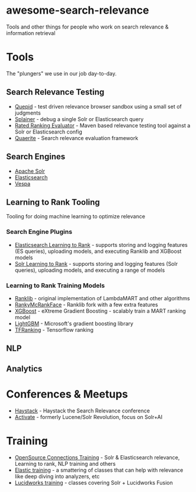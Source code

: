 # awesome-search-relevance

Tools and other things for people who work on search relevance &amp; information retrieval

# Tools

The "plungers" we use in our job day-to-day.

## Search Relevance Testing

- [Quepid](http://quepid.com) - test driven relevance browser sandbox using a small set of judgments
- [Splainer](http://splainer.io) - debug a single Solr or Elasticsearch query
- [Rated Ranking Evaluator](https://github.com/SeaseLtd/rated-ranking-evaluator) - Maven based relevance testing tool against a Solr or Elasticsearch config
- [Quaerite](https://github.com/mitre/quaerite) - Search relevance evaluation framework

## Search Engines

- [Apache Solr](http://lucene.apache.org/solr/)
- [Elasticsearch](https://www.elastic.co/downloads/elasticsearch)
- [Vespa](http://vespa.ai)

## Learning to Rank Tooling

Tooling for doing machine learning to optimize relevance

### Search Engine Plugins

- [Elasticsearch Learning to Rank](http://github.com/o19s/elasticsearch-learning-to-rank) - supports storing and logging features (ES queries), uploading models, and executing Ranklib and XGBoost models
- [Solr Learning to Rank](https://lucene.apache.org/solr/guide/6_6/learning-to-rank.html) - supports storing and logging features (Solr queries), uploading models, and executing a range of models

### Learning to Rank Training Models

- [Ranklib](https://sourceforge.net/p/lemur/wiki/RankLib/) - original implementation of LambdaMART and other algorithms
- [RankyMcRankFace](https://github.com/o19s/RankyMcRankFace) - Ranklib fork with a few extra features
- [XGBoost](https://xgboost.readthedocs.io/en/latest/) - eXtreme Gradient Boosting - scalably train a MART ranking model
- [LightGBM](https://github.com/Microsoft/LightGBM) - Microsoft's gradient boosting library
- [TFRanking](https://github.com/tensorflow/ranking) - Tensorflow ranking

## NLP

## Analytics

# Conferences & Meetups

- [Haystack](http://haystackconf.com) - Haystack the Search Relevance conference
- [Activate](http://activate-conf.com) - formerly Lucene/Solr Revolution, focus on Solr+AI


# Training

- [OpenSource Connections Training](http://opensourceconnections.com/events/training) - Solr &amp; Elasticsearch relevance, Learning to rank, NLP training and others
- [Elastic training](https://www.elastic.co/training/) - a smattering of classes that can help with relevance like deep diving into analyzers, etc
- [Lucidworks training](http://lucidworks.com/training) - classes covering Solr + Lucidworks Fusion
